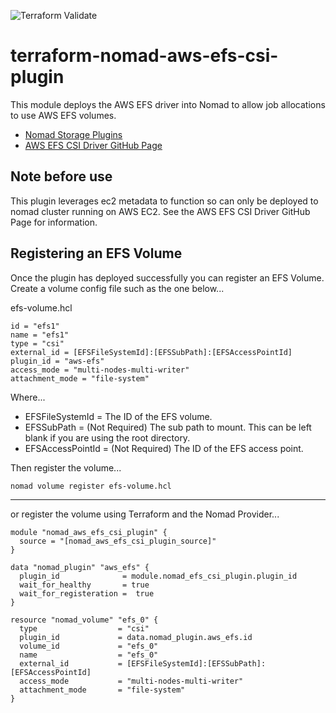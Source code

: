 ![Terraform Validate](https://github.com/KristophUK/terraform-nomad-aws-efs-csi-plugin/workflows/Terraform%20Validate/badge.svg?branch=master)

# terraform-nomad-aws-efs-csi-plugin

This module deploys the AWS EFS driver into Nomad to allow job allocations to use AWS EFS volumes.

- [Nomad Storage Plugins](https://www.nomadproject.io/docs/internals/plugins/csi)
- [AWS EFS CSI Driver GitHub Page](https://github.com/kubernetes-sigs/aws-efs-csi-driver)

## Note before use

This plugin leverages ec2 metadata to function so can only be deployed to nomad cluster running on AWS EC2. See the AWS EFS CSI Driver GitHub Page for information.

## Registering an EFS Volume

Once the plugin has deployed successfully you can register an EFS Volume. Create a volume config file such as the one below...

efs-volume.hcl
```hcl
id = "efs1"
name = "efs1"
type = "csi"
external_id = [EFSFileSystemId]:[EFSSubPath]:[EFSAccessPointId]
plugin_id = "aws-efs"
access_mode = "multi-nodes-multi-writer"
attachment_mode = "file-system"
```
Where...
- EFSFileSystemId = The ID of the EFS volume.
- EFSSubPath = (Not Required) The sub path to mount. This can be left blank if you are using the root directory. 
- EFSAccessPointId = (Not Required) The ID of the EFS access point.

Then register the volume...
```shell
nomad volume register efs-volume.hcl
```
---
or register the volume using Terraform and the Nomad Provider...
```hcl
module "nomad_aws_efs_csi_plugin" {
  source = "[nomad_aws_efs_csi_plugin_source]"
}

data "nomad_plugin" "aws_efs" {
  plugin_id              = module.nomad_efs_csi_plugin.plugin_id
  wait_for_healthy       = true
  wait_for_registeration =  true
}

resource "nomad_volume" "efs_0" {
  type                  = "csi"
  plugin_id             = data.nomad_plugin.aws_efs.id
  volume_id             = "efs_0"
  name                  = "efs_0"
  external_id           = [EFSFileSystemId]:[EFSSubPath]:[EFSAccessPointId]
  access_mode           = "multi-nodes-multi-writer"
  attachment_mode       = "file-system"
}
```